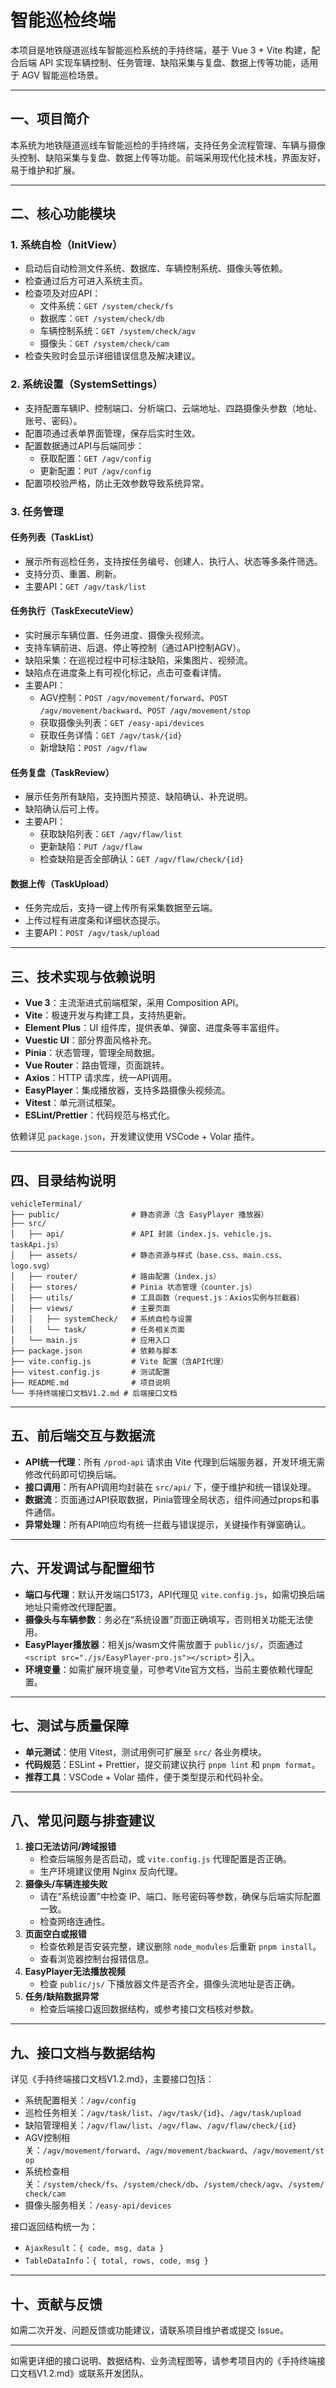 # 智能巡检终端

本项目是地铁隧道巡线车智能巡检系统的手持终端，基于 Vue 3 + Vite 构建，配合后端 API 实现车辆控制、任务管理、缺陷采集与复盘、数据上传等功能，适用于 AGV 智能巡检场景。

---

## 一、项目简介

本系统为地铁隧道巡线车智能巡检的手持终端，支持任务全流程管理、车辆与摄像头控制、缺陷采集与复盘、数据上传等功能。前端采用现代化技术栈，界面友好，易于维护和扩展。

---

## 二、核心功能模块

### 1. 系统自检（InitView）
- 启动后自动检测文件系统、数据库、车辆控制系统、摄像头等依赖。
- 检查通过后方可进入系统主页。
- 检查项及对应API：
  - 文件系统：`GET /system/check/fs`
  - 数据库：`GET /system/check/db`
  - 车辆控制系统：`GET /system/check/agv`
  - 摄像头：`GET /system/check/cam`
- 检查失败时会显示详细错误信息及解决建议。

### 2. 系统设置（SystemSettings）
- 支持配置车辆IP、控制端口、分析端口、云端地址、四路摄像头参数（地址、账号、密码）。
- 配置项通过表单界面管理，保存后实时生效。
- 配置数据通过API与后端同步：
  - 获取配置：`GET /agv/config`
  - 更新配置：`PUT /agv/config`
- 配置项校验严格，防止无效参数导致系统异常。

### 3. 任务管理
#### 任务列表（TaskList）
- 展示所有巡检任务，支持按任务编号、创建人、执行人、状态等多条件筛选。
- 支持分页、重置、刷新。
- 主要API：`GET /agv/task/list`

#### 任务执行（TaskExecuteView）
- 实时展示车辆位置、任务进度、摄像头视频流。
- 支持车辆前进、后退、停止等控制（通过API控制AGV）。
- 缺陷采集：在巡视过程中可标注缺陷，采集图片、视频流。
- 缺陷点在进度条上有可视化标记，点击可查看详情。
- 主要API：
  - AGV控制：`POST /agv/movement/forward`、`POST /agv/movement/backward`、`POST /agv/movement/stop`
  - 获取摄像头列表：`GET /easy-api/devices`
  - 获取任务详情：`GET /agv/task/{id}`
  - 新增缺陷：`POST /agv/flaw`

#### 任务复盘（TaskReview）
- 展示任务所有缺陷，支持图片预览、缺陷确认、补充说明。
- 缺陷确认后可上传。
- 主要API：
  - 获取缺陷列表：`GET /agv/flaw/list`
  - 更新缺陷：`PUT /agv/flaw`
  - 检查缺陷是否全部确认：`GET /agv/flaw/check/{id}`

#### 数据上传（TaskUpload）
- 任务完成后，支持一键上传所有采集数据至云端。
- 上传过程有进度条和详细状态提示。
- 主要API：`POST /agv/task/upload`

---

## 三、技术实现与依赖说明

- **Vue 3**：主流渐进式前端框架，采用 Composition API。
- **Vite**：极速开发与构建工具，支持热更新。
- **Element Plus**：UI 组件库，提供表单、弹窗、进度条等丰富组件。
- **Vuestic UI**：部分界面风格补充。
- **Pinia**：状态管理，管理全局数据。
- **Vue Router**：路由管理，页面跳转。
- **Axios**：HTTP 请求库，统一API调用。
- **EasyPlayer**：集成播放器，支持多路摄像头视频流。
- **Vitest**：单元测试框架。
- **ESLint/Prettier**：代码规范与格式化。

依赖详见 `package.json`，开发建议使用 VSCode + Volar 插件。

---

## 四、目录结构说明

```
vehicleTerminal/
├── public/                # 静态资源（含 EasyPlayer 播放器）
├── src/
│   ├── api/               # API 封装（index.js、vehicle.js、taskApi.js）
│   ├── assets/            # 静态资源与样式（base.css、main.css、logo.svg）
│   ├── router/            # 路由配置（index.js）
│   ├── stores/            # Pinia 状态管理（counter.js）
│   ├── utils/             # 工具函数（request.js：Axios实例与拦截器）
│   ├── views/             # 主要页面
│   │   ├── systemCheck/   # 系统自检与设置
│   │   └── task/          # 任务相关页面
│   └── main.js            # 应用入口
├── package.json           # 依赖与脚本
├── vite.config.js         # Vite 配置（含API代理）
├── vitest.config.js       # 测试配置
├── README.md              # 项目说明
└── 手持终端接口文档V1.2.md # 后端接口文档
```

---

## 五、前后端交互与数据流

- **API统一代理**：所有 `/prod-api` 请求由 Vite 代理到后端服务器，开发环境无需修改代码即可切换后端。
- **接口调用**：所有API调用均封装在 `src/api/` 下，便于维护和统一错误处理。
- **数据流**：页面通过API获取数据，Pinia管理全局状态，组件间通过props和事件通信。
- **异常处理**：所有API响应均有统一拦截与错误提示，关键操作有弹窗确认。

---

## 六、开发调试与配置细节

- **端口与代理**：默认开发端口5173，API代理见 `vite.config.js`，如需切换后端地址只需修改代理配置。
- **摄像头与车辆参数**：务必在“系统设置”页面正确填写，否则相关功能无法使用。
- **EasyPlayer播放器**：相关js/wasm文件需放置于 `public/js/`，页面通过 `<script src="./js/EasyPlayer-pro.js"></script>` 引入。
- **环境变量**：如需扩展环境变量，可参考Vite官方文档，当前主要依赖代理配置。

---

## 七、测试与质量保障

- **单元测试**：使用 Vitest，测试用例可扩展至 `src/` 各业务模块。
- **代码规范**：ESLint + Prettier，提交前建议执行 `pnpm lint` 和 `pnpm format`。
- **推荐工具**：VSCode + Volar 插件，便于类型提示和代码补全。

---

## 八、常见问题与排查建议

1. **接口无法访问/跨域报错**
   - 检查后端服务是否启动，或 `vite.config.js` 代理配置是否正确。
   - 生产环境建议使用 Nginx 反向代理。
2. **摄像头/车辆连接失败**
   - 请在“系统设置”中检查 IP、端口、账号密码等参数，确保与后端实际配置一致。
   - 检查网络连通性。
3. **页面空白或报错**
   - 检查依赖是否安装完整，建议删除 `node_modules` 后重新 `pnpm install`。
   - 查看浏览器控制台报错信息。
4. **EasyPlayer无法播放视频**
   - 检查 `public/js/` 下播放器文件是否齐全，摄像头流地址是否正确。
5. **任务/缺陷数据异常**
   - 检查后端接口返回数据结构，或参考接口文档核对参数。

---

## 九、接口文档与数据结构

详见《手持终端接口文档V1.2.md》，主要接口包括：
- 系统配置相关：`/agv/config`
- 巡检任务相关：`/agv/task/list`、`/agv/task/{id}`、`/agv/task/upload`
- 缺陷管理相关：`/agv/flaw/list`、`/agv/flaw`、`/agv/flaw/check/{id}`
- AGV控制相关：`/agv/movement/forward`、`/agv/movement/backward`、`/agv/movement/stop`
- 系统检查相关：`/system/check/fs`、`/system/check/db`、`/system/check/agv`、`/system/check/cam`
- 摄像头服务相关：`/easy-api/devices`

接口返回结构统一为：
- `AjaxResult`：`{ code, msg, data }`
- `TableDataInfo`：`{ total, rows, code, msg }`

---

## 十、贡献与反馈

如需二次开发、问题反馈或功能建议，请联系项目维护者或提交 Issue。

---

如需更详细的接口说明、数据结构、业务流程图等，请参考项目内的《手持终端接口文档V1.2.md》或联系开发团队。
